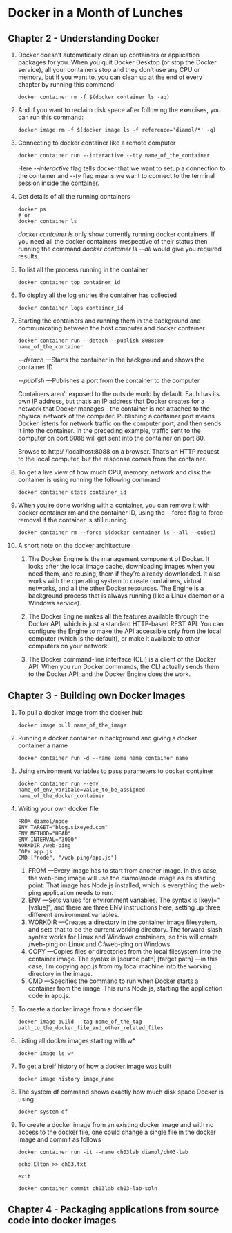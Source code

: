 # Docker in a Month of Lunches

## Chapter 2 - Understanding Docker

1. Docker doesn’t automatically clean up containers or application packages for you.
When you quit Docker Desktop (or stop the Docker service), all your containers stop
and they don’t use any CPU or memory, but if you want to, you can clean up at the
end of every chapter by running this command:

    ```
    docker container rm -f $(docker container ls -aq)
    ```

2. And if you want to reclaim disk space after following the exercises, you can run this
command:

    ```
    docker image rm -f $(docker image ls -f reference='diamol/*' -q)
    ```

3. Connecting to docker container like a remote computer

    ```
    docker container run --interactive --tty name_of_the_container
    ```

    Here *--interactive* flag tells docker that we want to setup a connection to the container and *--ty* flag means we want to connect to the terminal session inside the container.

4. Get details of all the running containers

    ```
    docker ps
    # or  
    docker container ls
    ```
    *docker container ls* only show currently running docker containers.
    If you need all the docker containers irrespective of their status then running the command *docker container ls --all* would give you required results.

5. To list all the process running in the container 

    ```
    docker container top container_id
    ```

6. To display all the log entries the container has collected

    ```
    docker container logs container_id
    ```

7. Starting the containers and running them in the background and communicating between the host computer and docker container

    ```
    docker container run --detach --publish 8088:80 name_of_the_container
    ```

    *--detach* —Starts the container in the background and shows the container ID

    *--publish* —Publishes a port from the container to the computer

    Containers aren’t exposed to the outside world by default. Each has its own IP address, but that’s an IP address that Docker creates for a network that Docker manages—the container is not attached to the physical network of the computer. Publishing a container port means Docker listens for network traffic on the computer port, and then sends it into the container. In the preceding example, traffic sent to the computer on port 8088 will get sent into the container on port 80. 

    Browse to http:/ /localhost:8088 on a browser. That’s an HTTP request to the local computer, but the response comes from the container.

8. To get a live view of how much CPU, memory, network and disk the container is using running the following command

    ```
    docker container stats container_id
    ```

9. When you’re done working with a container, you can remove it with docker container
rm and the container ID, using the --force flag to force removal if the container is
still running.

    ```
    docker container rm --force $(docker container ls --all --quiet)
    ```

10. A short note on the docker architecture

    1. The Docker Engine is the management component of Docker. It looks after the local image cache, downloading images when you need them, and reusing, them if they’re already downloaded. It also works with the operating system to create containers, virtual networks, and all the other Docker resources. The Engine is a background process that is always running (like a Linux daemon or a Windows service).

    1. The Docker Engine makes all the features available through the Docker API, which is just a standard HTTP-based REST API. You can configure the Engine to make the API accessible only from the local computer (which is the default), or make it available to other computers on your network.

    1. The Docker command-line interface (CLI) is a client of the Docker API. When you run Docker commands, the CLI actually sends them to the Docker API, and the Docker Engine does the work.


## Chapter 3 - Building own Docker Images

1. To pull a docker image from the docker hub
    ```
    docker image pull name_of_the_image
    ```

1. Running a docker container in background and giving a docker container a name 

    ```
    docker container run -d --name some_name container_name
    ```

1. Using environment variables to pass parameters to docker container

    ```
    docker container run --env name_of_env_varibale=value_to_be_assigned name_of_the_docker_container
    ```

1. Writing your own docker file

    ```
    FROM diamol/node
    ENV TARGET="blog.sixeyed.com"
    ENV METHOD="HEAD"
    ENV INTERVAL="3000"
    WORKDIR /web-ping
    COPY app.js .
    CMD ["node", "/web-ping/app.js"]
    ```

    1. FROM —Every image has to start from another image. In this case, the web-ping image will use the diamol/node image as its starting point. That image has Node.js installed, which is everything the web-ping application needs to run.
    1. ENV —Sets values for environment variables. The syntax is [key]="[value]", and there are three ENV instructions here, setting up three different environment variables.
    1. WORKDIR —Creates a directory in the container image filesystem, and sets that to be the current working directory. The forward-slash syntax works for Linux and Windows containers, so this will create /web-ping on Linux and C:\web-ping on Windows.
    1. COPY —Copies files or directories from the local filesystem into the container image. The syntax is [source path] [target path] —in this case, I’m copying app.js from my local machine into the working directory in the image.
    1. CMD —Specifies the command to run when Docker starts a container from the image. This runs Node.js, starting the application code in app.js.

1. To create a docker image from a docker file

    ```
    docker image build --tag name_of_the_tag path_to_the_docker_file_and_other_related_files
    ```

1. Listing all docker images starting with w*

    ```
    docker image ls w*
    ```

1. To get a breif history of how a docker image was built

    ```
    docker image history image_name
    ```

1. The system df command shows exactly how much disk space Docker is using

    ```
    docker system df
    ```

1. To create a docker image from an existing docker image and with no access to the docker file, one could change a single file in the docker image and commit as follows

    ```
    docker container run -it --name ch03lab diamol/ch03-lab

    echo Elton >> ch03.txt

    exit

    docker container commit ch03lab ch03-lab-soln
    ```

## Chapter 4 - Packaging applications from source code into docker images

